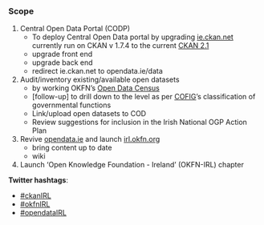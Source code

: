 
### Scope
1. Central Open Data Portal (CODP)
     + To deploy Central Open Data portal by upgrading [ie.ckan.net]() currently run on CKAN v 1.7.4 to the current [CKAN 2.1](https://github.com/okfn/ckan)
     + upgrade front end
     + upgrade back end
     + redirect ie.ckan.net to opendata.ie/data
2. Audit/inventory existing/available open datasets
     + by working OKFN’s [Open Data Census](http://blog.okfn.org/2013/09/05/open-data-census-join-the-global-citizen-effort-to-assess-the-state-of-government-data/)
     + [follow-up] to drill down to the level as per [COFIG](http://unstats.un.org/unsd/cr/registry/regcst.asp?Cl=4)’s classification of governmental functions
     + Link/upload open datasets to COD
     + Review suggestions for inclusion in the Irish National OGP Action Plan
3. Revive [opendata.ie](www.opendata.ie) and launch [irl.okfn.org](irl.okfn.org/crm)
     + bring content up to date
     + wiki
4. Launch ‘Open Knowledge Foundation - Ireland’ (OKFN-IRL) chapter




**Twitter hashtags**: 
+ [#ckanIRL](https://twitter.com/search?q=%23ckanIRL&src=typd)
+ [#okfnIRL](https://twitter.com/search?q=%23okfnIRL&mode=relevance&src=typd)
+ [#opendataIRL](https://twitter.com/search?src=typd&q=%23opendataIRL)
